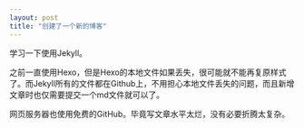 ```yaml
---
layout: post
title: "创建了一个新的博客"
---
```


学习一下使用Jekyll。

之前一直使用Hexo，但是Hexo的本地文件如果丢失，很可能就不能再复原样式了。而Jekyll所有的文件都在Github上，不用担心本地文件丢失的问题，而且新增文章时也仅需要提交一个md文件就可以了。

网页服务器也使用免费的GitHub。毕竟写文章水平太烂，没有必要折腾太复杂。